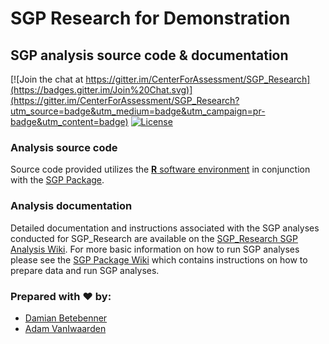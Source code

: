 SGP Research for Demonstration
======

SGP analysis source code & documentation
-----------------------------------------

[![Join the chat at https://gitter.im/CenterForAssessment/SGP_Research](https://badges.gitter.im/Join%20Chat.svg)](https://gitter.im/CenterForAssessment/SGP_Research?utm_source=badge&utm_medium=badge&utm_campaign=pr-badge&utm_content=badge) [![License](http://img.shields.io/badge/license-GPL%203-brightgreen.svg?style=flat)](https://github.com/CenterForAssessment/SGP_Research/blob/master/LICENSE.md)

### Analysis source code

Source code provided utilizes the [**R** software environment](http://cran.r-project.org/) in conjunction with the [SGP Package](https://github.com/CenterForAssessment/SGP).

### Analysis documentation

Detailed documentation and instructions associated with the SGP analyses conducted for SGP_Research are available on the [SGP_Research SGP Analysis Wiki](https://github.com/CenterForAssessment/SGP_Research/wiki). 
For more basic information on how to run SGP analyses please see the [SGP Package Wiki](https://github.com/CenterForAssessment/SGP/wiki/Home) which contains instructions on how to 
prepare data and run SGP analyses.

### Prepared with :heart: by:

* [Damian Betebenner](https://github.com/dbetebenner)
* [Adam VanIwaarden](https://github.com/adamvi)

